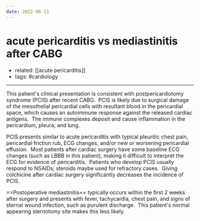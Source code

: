 ```yaml
---
date: 2022-08-13
---
```


# acute pericarditis vs mediastinitis after CABG

- related: [[acute pericarditis]]
- tags: #cardiology
---

This patient's clinical presentation is consistent with postpericardiotomy syndrome (PCIS) after recent CABG.  PCIS is likely due to surgical damage of the mesothelial pericardial cells with resultant blood in the pericardial space, which causes an autoimmune response against the released cardiac antigens.  The immune complexes deposit and cause inflammation in the pericardium, pleura, and lung.

PCIS presents similar to acute pericarditis with typical pleuritic chest pain, pericardial friction rub, ECG changes, and/or new or worsening pericardial effusion.  Most patients after cardiac surgery have some baseline ECG changes (such as LBBB in this patient), making it difficult to interpret the ECG for evidence of pericarditis.  Patients who develop PCIS usually respond to NSAIDs; steroids maybe used for refractory cases.  Giving colchicine after cardiac surgery significantly decreases the incidence of PCIS.

==Postoperative mediastinitis== typically occurs within the first 2 weeks after surgery and presents with fever, tachycardia, chest pain, and signs of sternal wound infection, such as purulent discharge.  This patient's normal appearing sternotomy site makes this less likely.
